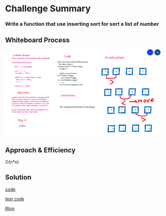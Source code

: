 # Challenge Summary

### Write a function that use inserting sort for sort a list of number

## Whiteboard Process

![insertion Sort](../../../imgs/insertionSort.png)

## Approach & Efficiency

O(n\*n)

## Solution

[code](https://github.com/amarh-ayman/401_data-structures-and-algorithms/tree/main/Data-Structures/Sorting/sorting/Data-Structures/Sorting/sorting/insertionSort.py)

[test code](https://github.com/amarh-ayman/401_data-structures-and-algorithms/blob/main/Data-Structures/Sorting/tests/test_insertionSort.py)

[Blog](https://amarh-ayman.github.io/401_data-structures-and-algorithms/Data-Structures/Sorting/Data-Structures/Sorting/readme_files/Data-Structures/Sorting/readme_files/insertionSort_Blog)
